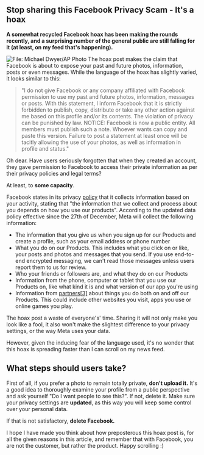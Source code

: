 ## Stop sharing this Facebook Privacy Scam - **It's a hoax**

**A somewhat recycled Facebook hoax has been making the rounds recently, and a surprising number of the general public are still falling for it (at least, on my feed that's happening).** 

![File: Michael Dwyer/AP Photo](https://www.aljazeera.com/wp-content/uploads/2023/05/AP23125612143789-1683621235.jpg?resize=1800,1800)
The hoax post makes the claim that Facebook is about to expose your past and future photos, information, posts or even messages. While the language of the hoax has slightly varied, it looks similar to this:

> "I do not give Facebook or any company affiliated with Facebook permission to use my past and future photos, information, messages or posts. With this statement, I inform Facebook that it is strictly forbidden to publish, copy, distribute or take any other action against me based on this profile and/or its contents. The violation of privacy can be punished by law.
> NOTICE: Facebook is now a public entity. All members must publish such a note.
> Whoever wants can copy and paste this version. Failure to post a statement at least once will be tacitly allowing the use of your photos, as well as information in profile and status."

Oh dear. Have users seriously forgotten that when they created an account, they gave permission to Facebook to access their private information as per their privacy policies and legal terms? 

At least, to **some capacity**.

Facebook states in its privacy [policy](https://facebook/privacy/policy) that it collects information based on your activity, stating that "the information that we collect and process about you depends on how you use our products". According to the updated data policy effective since the 27th of December, Meta will collect the following information:
-   The information that you give us when you sign up for our Products and create a profile, such as your email address or phone number
-   What you do on our Products. This includes what you click on or like, your posts and photos and messages that you send. If you use end-to-end encrypted messaging, we can't read those messages unless users report them to us for review.
-   Who your friends or followers are, and what they do on our Products
-   Information from the phone, computer or tablet that you use our Products on, like what kind it is and what version of our app you're using
-   Information from [partners[3]](https://mbasic.facebook.com/privacy/policy/printable/#annotation-3) about things you do both on and off our Products. This could include other websites you visit, apps you use or online games you play.

The hoax post a waste of everyone's' time. Sharing it will not only make you look like a fool, it also won't make the slightest difference to your privacy settings, or the way Meta uses your data.

However, given the inducing fear of the language used, it's no wonder that this hoax is spreading faster than I can scroll on my news feed. 

## What steps should users take?

First of all, if you prefer a photo to remain totally private, **don't upload it.** It's a good idea to thoroughly examine your profile from a public perspective and ask yourself "Do I want people to see this?". If not, delete it. Make sure your privacy settings are **updated**, as this way you will keep some control over your personal data. 

If that is not satisfactory, **delete Facebook.**

I hope I have made you think about how preposterous this hoax post is, for all the given reasons in this article, and remember that with Facebook, you are not the customer, but rather the product. Happy scrolling :)